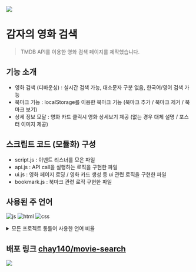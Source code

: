 <img src="https://capsule-render.vercel.app/api?type=waving&color=BDBDC8&height=150&section=header" />

# 감자의 영화 검색
> TMDB API를 이용한 영화 검색 페이지를 제작했습니다.

## 기능 소개
* 영화 검색 (디바운싱) : 실시간 검색 가능, 대소문자 구분 없음, 한국어/영어 검색 가능
* 북마크 기능 : localStorage를 이용한 북마크 기능 (북마크 추가 / 북마크 제거 / 북마크 보기)
* 상세 정보 모달 : 영화 카드 클릭시 영화 상세보기 제공 (없는 경우 대체 설명 / 포스터 이미지 제공)

## 스크립트 코드 (모듈화) 구성
* script.js : 이벤트 리스너를 모은 파일
* api.js : API call을 실행하는 로직을 구현한 파일
* ui.js : 영화 페이지 로딩 / 영화 카드 생성 등 ui 관련 로직을 구현한 파일
* bookmark.js : 북마크 관련 로직 구현한 파일

## 사용된 주 언어
![js](https://img.shields.io/badge/JavaScript-F7DF1E?style=for-the-badge&logo=JavaScript&logoColor=black)
![html](https://img.shields.io/badge/HTML-239120?style=for-the-badge&logo=html5&logoColor=white)
![css](https://img.shields.io/badge/CSS-239120?&style=for-the-badge&logo=css3&logoColor=white)

<details>
<summary>
  모든 프로젝트 통틀어 사용한 언어 비율
</summary>
  
   [![Top Langs](https://github-readme-stats.vercel.app/api/top-langs/?username=chay140)](https://github.com/anuraghazra/github-readme-stats)
   
</details>

## 배포 링크 [chay140/movie-search](https://chay140.github.io/movie-search/)

<img src="https://capsule-render.vercel.app/api?type=waving&color=BDBDC8&height=150&section=footer" />
